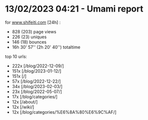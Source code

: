# 13/02/2023 04:21 - Umami report
for www.shifeiti.com [24h] :

 - 828 (203) page views
 - 226 (23) uniques
 - 146 (18) bounces
 - 16h 30' 57'' (2h 20' 40'') totaltime


top 10 urls:
 - 222x [/blog/2022-12-09/]
 - 151x [/blog/2023-01-12/]
 - 151x [/]
 - 57x [/blog/2022-12-22/]
 - 34x [/blog/2023-02-03/]
 - 23x [/blog/2022-05-07/]
 - 17x [/blog/categories/]
 - 12x [/about/]
 - 12x [/wiki/]
 - 12x [/blog/categories/%E6%8A%80%E6%9C%AF/]


